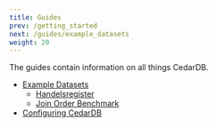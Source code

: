 ```yaml
---
title: Guides
prev: /getting_started
next: /guides/example_datasets
weight: 20
---
```

The guides contain information on all things CedarDB.

* [Example Datasets](./example_datasets)
    * [Handelsregister](./example_datasets/handelsregister)
    * [Join Order Benchmark](./example_datasets/job)
* [Configuring CedarDB](./configuration)

